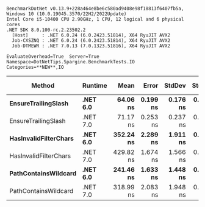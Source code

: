 ```

BenchmarkDotNet v0.13.9+228a464e8be6c580ad9408e98f18813f6407fb5a, Windows 10 (10.0.19045.3570/22H2/2022Update)
Intel Core i5-10400 CPU 2.90GHz, 1 CPU, 12 logical and 6 physical cores
.NET SDK 8.0.100-rc.2.23502.2
  [Host]     : .NET 6.0.24 (6.0.2423.51814), X64 RyuJIT AVX2
  Job-CXSZNQ : .NET 6.0.24 (6.0.2423.51814), X64 RyuJIT AVX2
  Job-DTMEWR : .NET 7.0.13 (7.0.1323.51816), X64 RyuJIT AVX2

EvaluateOverhead=True  Server=True  Namespace=DotNetTips.Spargine.BenchmarkTests.IO  
Categories=**NEW**,IO  

```
| Method                | Runtime  | Mean      | Error    | StdDev   | StdErr   | Min       | Q1        | Median    | Q3        | Max       | Op/s         | CI99.9% Margin | Iterations | Kurtosis | MValue | Skewness | Rank | LogicalGroup | Baseline | Code Size | Allocated |
|---------------------- |--------- |----------:|---------:|---------:|---------:|----------:|----------:|----------:|----------:|----------:|-------------:|---------------:|-----------:|---------:|-------:|---------:|-----:|------------- |--------- |----------:|----------:|
| **EnsureTrailingSlash**   | **.NET 6.0** |  **64.06 ns** | **0.199 ns** | **0.176 ns** | **0.047 ns** |  **63.67 ns** |  **64.02 ns** |  **64.05 ns** |  **64.09 ns** |  **64.35 ns** | **15,610,417.8** |      **0.1987 ns** |      **14.00** |    **2.870** |  **2.000** |  **-0.3226** |    **1** | *****            | **No**       |     **518 B** |      **96 B** |
| EnsureTrailingSlash   | .NET 7.0 |  71.17 ns | 0.253 ns | 0.237 ns | 0.061 ns |  70.74 ns |  71.03 ns |  71.07 ns |  71.36 ns |  71.52 ns | 14,051,362.1 |      0.2535 ns |      15.00 |    1.668 |  2.000 |  -0.0324 |    2 | *            | No       |     527 B |      96 B |
| **HasInvalidFilterChars** | **.NET 6.0** | **352.24 ns** | **2.289 ns** | **1.911 ns** | **0.530 ns** | **347.36 ns** | **351.91 ns** | **352.52 ns** | **353.05 ns** | **355.34 ns** |  **2,838,981.4** |      **2.2886 ns** |      **13.00** |    **3.984** |  **2.000** |  **-1.0062** |    **5** | *****            | **No**       |     **314 B** |    **2112 B** |
| HasInvalidFilterChars | .NET 7.0 | 429.82 ns | 1.674 ns | 1.566 ns | 0.404 ns | 426.54 ns | 428.91 ns | 429.70 ns | 430.75 ns | 432.26 ns |  2,326,577.0 |      1.6741 ns |      15.00 |    2.313 |  2.000 |  -0.2843 |    6 | *            | No       |     318 B |    2112 B |
| **PathContainsWildcard**  | **.NET 6.0** | **241.46 ns** | **1.633 ns** | **1.448 ns** | **0.387 ns** | **239.32 ns** | **240.14 ns** | **241.65 ns** | **242.28 ns** | **244.45 ns** |  **4,141,470.9** |      **1.6334 ns** |      **14.00** |    **2.144** |  **2.000** |   **0.2490** |    **3** | *****            | **No**       |     **386 B** |    **2016 B** |
| PathContainsWildcard  | .NET 7.0 | 318.99 ns | 2.083 ns | 1.948 ns | 0.503 ns | 315.06 ns | 317.84 ns | 319.31 ns | 320.55 ns | 321.28 ns |  3,134,887.3 |      2.0830 ns |      15.00 |    1.963 |  2.000 |  -0.5471 |    4 | *            | No       |     388 B |    2016 B |
